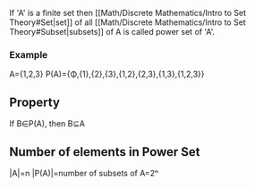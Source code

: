 If 'A' is a finite set then [[Math/Discrete Mathematics/Intro to Set Theory#Set|set]] of all [[Math/Discrete Mathematics/Intro to Set Theory#Subset|subsets]] of A is called power set of 'A'.

### Example
A={1,2,3}
P(A)={Φ,{1},{2},{3},{1,2},{2,3},{1,3},{1,2,3}}

## Property
If B∈P(A), then B⊆A

## Number of elements in Power Set
|A|=n
|P(A)|=number of subsets of A=2ⁿ